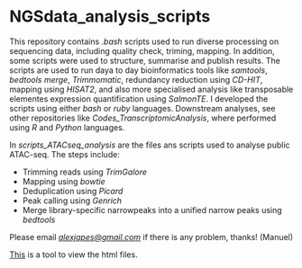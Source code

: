 # NGSdata_analysis_scripts

This repository contains *.bash* scripts used to run diverse processing on sequencing data, including quality check, triming, mapping. In addition, some scripts were used to structure, summarise and publish results.
The scripts are used to run daya to day bioinformatics tools like *samtools*, *bedtools merge*, *Trimmomatic*, redundancy reduction using *CD-HIT*, mapping using *HISAT2*, and also more specialised analysis like transposable elementes expression quantification using *SalmonTE*.
I developed the scripts using either *bash* or *ruby* languages. Downstream analyses, see other repositories like *Codes_TranscriptomicAnalysis*, where performed using *R* and *Python* languages.

In *scripts_ATACseq_analysis* are the files ans scripts used to analyse public ATAC-seq. The steps include:
- Trimming reads using *TrimGalore*
- Mapping using *bowtie*
- Deduplication using *Picard*
- Peak calling using *Genrich*
- Merge library-specific narrowpeaks into a unified narrow peaks using *bedtools*
  
Please email *alexjapes@gmail.com* if there is any problem, thanks! (Manuel)

[This](https://htmlpreview.github.io/) is a tool to view the html files. 
